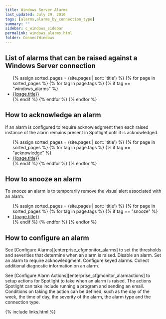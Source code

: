 ```yaml
---
title: Windows Server Alarms
last_updated: July 29, 2016
tags: [alarms,alarms_by_connection_type]
summary: ""
sidebar: c_windows_sidebar
permalink: windows_alarms.html
folder: ConnectWindows
---
```



## List of alarms that can be raised against a Windows Server connection

<ul>
{% assign sorted_pages = (site.pages | sort: 'title') %}
{% for page in sorted_pages %}
{% for tag in page.tags %}
{% if tag == "windows_alarms" %}
<li><a href="{{ page.url | prepend: site.baseurl}}">{{page.title}}</a></li>
{% endif %}
{% endfor %}
{% endfor %}
</ul>


## How to acknowledge an alarm

If an alarm is configured to require acknowledgment then each raised instance of the alarm remains present in Spotlight until it is acknowledged.

<ul>
{% assign sorted_pages = (site.pages | sort: 'title') %}
{% for page in sorted_pages %}
{% for tag in page.tags %}
{% if tag == "acknowledge" %}
<li><a href="{{ page.url | prepend: site.baseurl}}">{{page.title}}</a></li>
{% endif %}
{% endfor %}
{% endfor %}
</ul>


## How to snooze an alarm

To snooze an alarm is to temporarily remove the visual alert associated with an alarm.

<ul>
{% assign sorted_pages = (site.pages | sort: 'title') %}
{% for page in sorted_pages %}
{% for tag in page.tags %}
{% if tag == "snooze" %}
<li><a href="{{ page.url | prepend: site.baseurl}}">{{page.title}}</a></li>
{% endif %}
{% endfor %}
{% endfor %}
</ul>


## How to configure an alarm

See [Configure Alarms][enterprise_cfgmonitor_alarms] to set the thresholds and severities that determine when an alarm is raised. Disable an alarm. Set an alarm to require acknowledgment. Configure keyed alarms. Collect additional diagnostic information on an alarm.

See [Configure Alarm Actions][enterprise_cfgmonitor_alarmactions] to setup actions for Spotlight to take when an alarm is raised. The actions Spotlight can take include running a program and sending an email. Conditions on taking the action can be defined, such as the day of the week, the time of day, the severity of the alarm, the alarm type and the connection type.



{% include links.html %}
